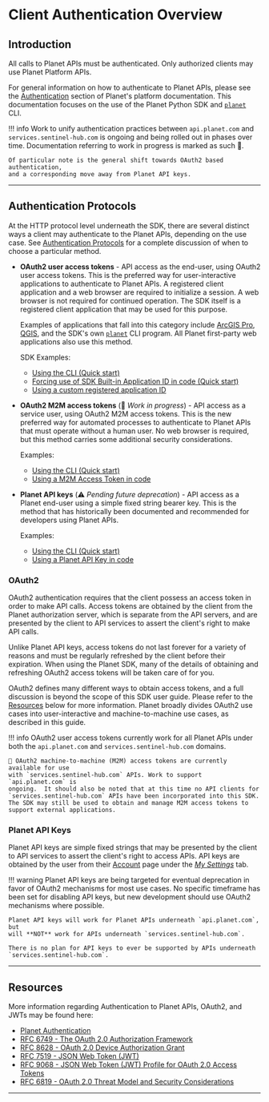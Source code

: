 # Client Authentication Overview

## Introduction
All calls to Planet APIs must be authenticated.  Only authorized clients may
use Planet Platform APIs.

For general information on how to authenticate to Planet APIs, please see
the [Authentication](https://docs.planet.com/develop/authentication) section of Planet's platform documentation.
This documentation focuses on the use of the Planet Python SDK and
[`planet`](../../cli/cli-reference) CLI.

!!! info
    Work to unify authentication practices between `api.planet.com` and `services.sentinel-hub.com`
    is ongoing and being rolled out in phases over time. Documentation referring
    to work in progress is marked as such 🚧.

    Of particular note is the general shift towards OAuth2 based authentication,
    and a corresponding move away from Planet API keys.

----

## Authentication Protocols
At the HTTP protocol level underneath the SDK, there are several distinct
ways a client may authenticate to the Planet APIs, depending on the use case.
See [Authentication Protocols](http://docs.planet.com/develop/authentication/#authentication-protocols) for a
complete discussion of when to choose a particular method.

* **OAuth2 user access tokens** - API access as the end-user, using OAuth2
    user access tokens.  This is the preferred way for user-interactive
    applications to authenticate to Planet APIs.  A registered client application
    and a web browser are required to initialize a session. A web browser is not
    required for continued operation.  The SDK itself is a registered
    client application that may be used for this purpose.

    Examples of applications that fall into this category include
    [ArcGIS Pro](https://www.esri.com/en-us/arcgis/products/arcgis-pro/overview),
    [QGIS](https://qgis.org/), and the SDK's own [`planet`](../../cli/cli-reference)
    CLI program.  All Planet first-party web applications also use this method.

    SDK Examples:

     * [Using the CLI (Quick start)](../auth-dev-cli-managed/#planet-auth-login-planet-user)
     * [Forcing use of SDK Built-in Application ID in code (Quick start)](../auth-dev-cli-managed/#use-cli-session-force-builtin)
     * [Using a custom registered application ID](../auth-dev-app-managed-oauth/#oauth2-session-for-users)

* **OAuth2 M2M access tokens** (🚧 _Work in progress_) - API access as a service user, using OAuth2
    M2M access tokens.  This is the new preferred way for automated processes
    to authenticate to Planet APIs that must operate without a human user.
    No web browser is required, but this method carries some additional
    security considerations.

    Examples:

     * [Using the CLI (Quick start)](../auth-dev-cli-managed/#planet-auth-login-planet-m2m)
     * [Using a M2M Access Token in code](../auth-dev-app-managed-oauth/#oauth2-session-for-service-accounts)

* **Planet API keys** (⚠️ _Pending future deprecation_) - API access as a Planet end-user using a simple
    fixed string bearer key.  This is the method that has historically been
    documented and recommended for developers using Planet APIs.

    Examples:

     * [Using the CLI (Quick start)](../auth-dev-cli-managed/#planet-auth-login-planet-apikey)
     * [Using a Planet API Key in code](../auth-dev-app-managed-apikey)

### OAuth2
OAuth2 authentication requires that the client possess an access token
in order to make API calls. Access tokens are obtained by the client from
the Planet authorization server, which is separate from the API servers, and are
presented by the client to API services to assert the client's right to make
API calls.

Unlike Planet API keys, access tokens do not last forever for a variety of
reasons and must be regularly refreshed by the client before their expiration.
When using the Planet SDK, many of the details of obtaining and refreshing
OAuth2 access tokens will be taken care of for you.

OAuth2 defines many different ways to obtain access tokens, and a full discussion
is beyond the scope of this SDK user guide.  Please refer to the [Resources](#resources)
below for more information.  Planet broadly divides OAuth2 use cases into
user-interactive and machine-to-machine use cases, as described in this guide.

!!! info
    OAuth2 user access tokens currently work for all Planet APIs under both
    the `api.planet.com` and `services.sentinel-hub.com` domains.

    🚧 OAuth2 machine-to-machine (M2M) access tokens are currently available for use
    with `services.sentinel-hub.com` APIs. Work to support `api.planet.com` is
    ongoing.  It should also be noted that at this time no API clients for
    `services.sentinel-hub.com` APIs have been incorporated into this SDK.
    The SDK may still be used to obtain and manage M2M access tokens to
    support external applications.

### Planet API Keys
Planet API keys are simple fixed strings that may be presented by the client
to API services to assert the client's right to access APIs.  API keys are
obtained by the user from their [Account](https://www.planet.com/account) page
under the [_My Settings_](https://www.planet.com/account/#/user-settings) tab.

!!! warning
    Planet API keys are being targeted for eventual deprecation in favor
    of OAuth2 mechanisms for most use cases. No specific timeframe has been
    set for disabling API keys, but new development should use OAuth2
    mechanisms where possible.

    Planet API keys will work for Planet APIs underneath `api.planet.com`, but
    will **NOT** work for APIs underneath `services.sentinel-hub.com`.

    There is no plan for API keys to ever be supported by APIs underneath
    `services.sentinel-hub.com`.

----

## Resources
More information regarding Authentication to Planet APIs, OAuth2, and JWTs
may be found here:

* [Planet Authentication](https://docs.planet.com/develop/authentication)
* [RFC 6749 - The OAuth 2.0 Authorization Framework](https://datatracker.ietf.org/doc/html/rfc6749)
* [RFC 8628 - OAuth 2.0 Device Authorization Grant](https://datatracker.ietf.org/doc/html/rfc8628)
* [RFC 7519 - JSON Web Token (JWT)](https://datatracker.ietf.org/doc/html/rfc7519)
* [RFC 9068 - JSON Web Token (JWT) Profile for OAuth 2.0 Access Tokens](https://datatracker.ietf.org/doc/html/rfc9068)
* [RFC 6819 - OAuth 2.0 Threat Model and Security Considerations](https://datatracker.ietf.org/doc/html/rfc6819)

----
